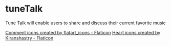 # tuneTalk

Tune Talk will enable users to share and discuss their current favorite music

<a href="https://www.flaticon.com/free-icons/comment" title="comment icons">Comment icons created by flatart_icons - Flaticon</a>
<a href="https://www.flaticon.com/free-icons/heart" title="heart icons">Heart icons created by Kiranshastry - Flaticon</a>



